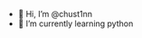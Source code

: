 - 👋 Hi, I’m @chust1nn
- 🌱 I’m currently learning python

<!---
chust1nn/chust1nn is a ✨ special ✨ repository because its `README.md` (this file) appears on your GitHub profile.
You can click the Preview link to take a look at your changes.
--->
